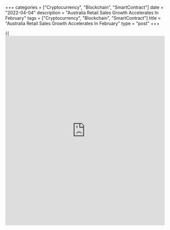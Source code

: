 +++
categories = ["Cryptocurrency", "Blockchain", "SmartContract"]
date = "2022-04-04"
description = "Australia Retail Sales Growth Accelerates In February"
tags = ["Cryptocurrency", "Blockchain", "SmartContract"]
title = "Australia Retail Sales Growth Accelerates In February"
type = "post"
+++

{{<iframe id="large-banner" src="https://www.bounty.group/#slide=16.0" width="100%" height="600" scrolling="no" style="border: 0px solid rgb(216, 221, 230); border-radius: 3px;">}}

Australia retail sales grew at a faster pace in February, the Australian
Bureau of Statistics said on Monday.

Retail sales advanced 1.8 percent in February from January, when
turnover was up 1.6 percent. This was the second consecutive rise in
sales.

On a yearly basis, retail sales growth improved to 9.1 percent from 6.3
percent in January.

The monthly growth was largely driven by sales of clothing, footwear and
personal accessory, which grew 11.2 percent and department store sales
moved up 11.1 percent. Household goods retailing grew 2.3 percent.

Meanwhile, food retailing dropped 2.6 percent and other retailing was
down 1.1 percent, data showed.

For comments and feedback [contact](https://www.playgroundfx.com/contact/): editorial@rtt[news](https://www.letsplayfx.com/blog/forex-news-website/).com

[Economic News][1]

 **What parts of the world are seeing the best (and worst) economic
performances lately? Click[here][2] to check out our [Econ Scorecard][2]
and find out! See up-to-the-moment [ranking](https://www.playgroundfx.com/blog/crypto-exchange-ranking/)s for the best and worst
performers in [GDP][3], [unemployment rate][4], [inflation][5] and much
more.**

   1. www.rtt[news](https://www.letsplayfx.com/blog/forex-news-website/).com/Content/EconomicNews.aspx
   2. www.rtt[news](https://www.letsplayfx.com/blog/forex-news-website/).com/economic-scorecard/world-rank/retail-sales/highest-performance.aspx
   3. www.rtt[news](https://www.letsplayfx.com/blog/forex-news-website/).com/economic-scorecard/world-rank/GDP/highest-performance.aspx
   4. www.rtt[news](https://www.letsplayfx.com/blog/forex-news-website/).com/economic-scorecard/world-rank/unemployment-rate/lowest-performance.aspx
   5. www.rtt[news](https://www.letsplayfx.com/blog/forex-news-website/).com/economic-scorecard/world-rank/CPI/highest-performance.aspx